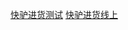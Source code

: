 [快驴进货测试](https://mall.bb.test.meituan.com/m/homePage?inChuanduola=true)
[快驴进货线上](https://klmall.meituan.com)
